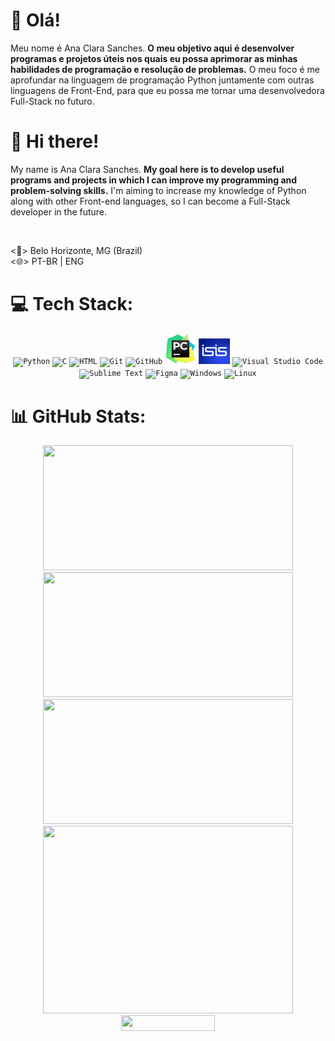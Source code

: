 # 💫 Olá!
<p>Meu nome é Ana Clara Sanches. <strong> O meu objetivo aqui é desenvolver programas e projetos úteis nos quais eu possa aprimorar as minhas habilidades de programação e resolução de problemas.</strong> O meu foco é me aprofundar na linguagem de programação Python juntamente com outras linguagens de Front-End, para que eu possa me tornar uma desenvolvedora Full-Stack no futuro.</p>

# 💫 Hi there!
<p>My name is Ana Clara Sanches. <strong>My goal here is to develop useful programs and projects in which I can improve my programming and problem-solving skills.</strong> I'm aiming to increase my knowledge of Python along with other Front-end languages, so I can become a Full-Stack developer in the future.</p><br>
<p><📍> Belo Horizonte, MG (Brazil)<br><🌐> PT-BR | ENG</p>

# 💻 Tech Stack:
<div align="center">
	<code><img width="50" src="https://user-images.githubusercontent.com/25181517/183423507-c056a6f9-1ba8-4312-a350-19bcbc5a8697.png" alt="Python" title="Python"/></code>
	<code><img width="50" src="https://user-images.githubusercontent.com/25181517/192106070-46255bcf-65e6-4c6b-a296-bf8d0d8fb2a7.png" alt="C" title="C"/></code>
	<code><img width="50" src="https://user-images.githubusercontent.com/25181517/192158954-f88b5814-d510-4564-b285-dff7d6400dad.png" alt="HTML" title="HTML"/></code>
	<code><img width="50" src="https://user-images.githubusercontent.com/25181517/192108372-f71d70ac-7ae6-4c0d-8395-51d8870c2ef0.png" alt="Git" title="Git"/></code>
	<code><img width="50" src="https://user-images.githubusercontent.com/25181517/192108374-8da61ba1-99ec-41d7-80b8-fb2f7c0a4948.png" alt="GitHub" title="GitHub"/></code>
    <code><img width="50" src="files/pycharm.png" alt="Pycharm" title="Pycharm"/></code>
    <code><img width="50" src="files/proteus.png" alt="Pycharm" title="Pycharm"/></code>
	<code><img width="50" src="https://user-images.githubusercontent.com/25181517/192108891-d86b6220-e232-423a-bf5f-90903e6887c3.png" alt="Visual Studio Code" title="Visual Studio Code"/></code>
	<code><img width="50" src="https://user-images.githubusercontent.com/25181517/190887576-6653f877-8439-4521-82f3-403086ead892.png" alt="Sublime Text" title="Sublime Text"/></code>
	<code><img width="50" src="https://user-images.githubusercontent.com/25181517/189715289-df3ee512-6eca-463f-a0f4-c10d94a06b2f.png" alt="Figma" title="Figma"/></code>
	<code><img width="50" src="https://user-images.githubusercontent.com/25181517/186884150-05e9ff6d-340e-4802-9533-2c3f02363ee3.png" alt="Windows" title="Windows"/></code>
	<code><img width="50" src="https://github.com/marwin1991/profile-technology-icons/assets/76662862/2481dc48-be6b-4ebb-9e8c-3b957efe69fa" alt="Linux" title="Linux"/></code>
    
</div>


# 📊 GitHub Stats:
<div align="center">
    <img height="200" src="https://github-readme-stats.vercel.app/api?username=anasanchesdev&amp;theme=nord&amp;hide_border=false&amp;include_all_commits=false&amp;count_private=false" width="400"><br>
    <img height="200" src="https://github-readme-streak-stats.herokuapp.com/?user=anasanchesdev&amp;theme=nord&amp;hide_border=false" width="400"><br>
    <img height="200" src="https://github-readme-stats.vercel.app/api/top-langs/?username=anasanchesdev&amp;theme=nord&amp;hide_border=false&amp;include_all_commits=false&amp;count_private=false&amp;layout=compact" width="400"><br>
    <img height="300" src="https://github-contributor-stats.vercel.app/api?username=anasanchesdev&amp;limit=5&amp;theme=nord&amp;combine_all_yearly_contributions=true" width="400"><br>
    <img height="25" src="https://visitcount.itsvg.in/api?id=anasanchesdev&amp;icon=5&amp;color=12" width="150"/>
</div>

